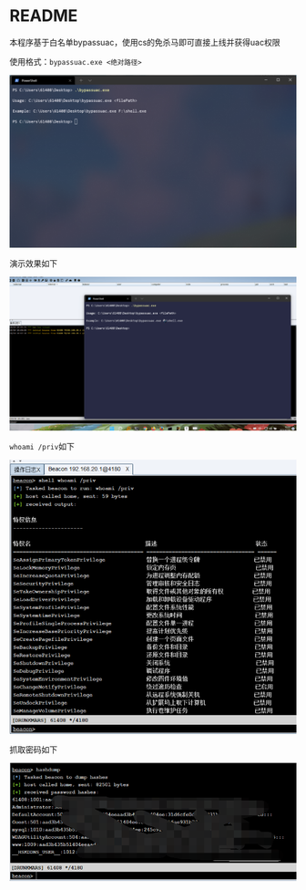# README



本程序基于白名单bypassuac，使用cs的免杀马即可直接上线并获得uac权限



使用格式：`bypassuac.exe <绝对路径>`



![image-20211018101917326](image-20211018101917326.png)



演示效果如下



![bypassuac](bypassuac.gif)



`whoami /priv`如下



![image-20211018102516919](image-20211018102516919.png)



抓取密码如下



![image-20211018102626600](image-20211018102626600.png)

